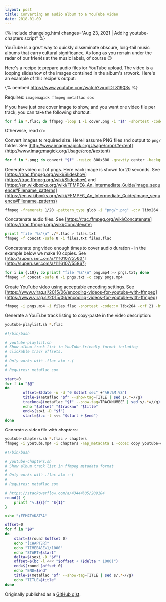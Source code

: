 ```yaml
---
layout: post
title: Converting an audio album to a YouTube video
date: 2018-01-09
---
```

{% include changelog.html changes="Aug 23, 2021 | Adding youtube-chapters script" %}

YouTube is a great way to quickly disseminate obscure, long-tail music albums that carry cultural significance. As long as you remain under the radar of our friends at the music labels, of course :wink:

Here's a recipe to prepare audio files for YouTube upload. The video is a looping slideshow of the images contained in the album's artwork. Here's an example of this recipe's output:

{% oembed https://www.youtube.com/watch?v=qjlDT819Q3s %}

Requires: `imagemagick ffmpeg metaflac sox`

If you have just one cover image to show, and you want one video file per track, you can take the following shortcut:

```bash
for f in *.flac; do ffmpeg -loop 1 -i cover.png -i "$f" -shortest -codec:v libx264 -crf 21 -bf 2 -flags +cgop -pix_fmt yuv420p -codec:a aac -strict -2 -b:a 384k -r:a 48000 -movflags faststart "${f/.flac/.mp4}"; done
```

Otherwise, read on:

 Convert images to required size. Here I assume PNG files and output to `png/` folder. See [http://www.imagemagick.org/Usage/crop/#extent](http://www.imagemagick.org/Usage/crop/#extent)

```bash
for f in *.png; do convert "$f" -resize 800x600 -gravity center -background black -extent 800x600 png/"$f".png; done
```

 Generate video out of pngs. Here each image is shown for 20 seconds. See [https://trac.ffmpeg.org/wiki/Slideshow](https://trac.ffmpeg.org/wiki/Slideshow) and [https://en.wikibooks.org/wiki/FFMPEG_An_Intermediate_Guide/image_sequence#Filename_patterns](https://en.wikibooks.org/wiki/FFMPEG_An_Intermediate_Guide/image_sequence#Filename_patterns)

```bash
ffmpeg -framerate 1/20 -pattern_type glob -i "png/*.png" -c:v libx264 -vf "fps=25,format=yuv420p" png.mp4
```

 Concatenate audio files. See [https://trac.ffmpeg.org/wiki/Concatenate](https://trac.ffmpeg.org/wiki/Concatenate)

```bash
printf "file '%s'\n" ./*.flac > files.txt
ffmpeg -f concat -safe 0 -i files.txt files.flac
```

 Concatenate png video enough times to cover audio duration - in the example below we make 10 copies. See [http://superuser.com/a/1116107/55867](http://superuser.com/a/1116107/55867)

```bash
for i in {.10}; do printf "file '%s'\n" png.mp4 >> pngs.txt; done
ffmpeg -f concat -safe 0 -i pngs.txt -c copy pngs.mp4
```

 Create YouTube video using acceptable encoding settings. See [https://www.virag.si/2015/06/encoding-videos-for-youtube-with-ffmpeg](https://www.virag.si/2015/06/encoding-videos-for-youtube-with-ffmpeg)

```bash
ffmpeg -i pngs.mp4 -i files.flac -shortest -codec:v libx264 -crf 21 -bf 2 -flags +cgop -pix_fmt yuv420p -codec:a aac -strict -2 -b:a 384k -r:a 48000 -movflags faststart youtube.mp4
```

 Generate a YouTube track listing to copy-paste in the video description:

```bash
youtube-playlist.sh *.flac
```

```bash
#!/bin/bash

# youtube-playlist.sh
# Show album track list in YouTube-friendly format including
# clickable track offsets.
#
# Only works with .flac atm :-(
#
# Requires: metaflac sox

start=0
for f in "$@"
do
        offset=$(date -u -d "0 $start sec" +"%H:%M:%S")
        title=$(metaflac "$f" --show-tag=TITLE | sed s/.*=//g)
        trackno=$(metaflac "$f" --show-tag=TRACKNUMBER | sed s/.*=//g)
        echo "$offset" "$trackno" "$title"
        end=$(soxi -D "$f")
        start=$(bc -l <<< "$start + $end")
done
```

 Generate a video file with chapters:

```bash
youtube-chapters.sh *.flac > chapters
ffmpeg -i youtube.mp4 -i chapters -map_metadata 1 -codec copy youtube-chapters.mp4
```

```bash
#!/bin/bash

# youtube-chapters.sh
# Show album track list in ffmpeg metadata format
#
# Only works with .flac atm :-(
#
# Requires: metaflac sox

# https://stackoverflow.com/a/43444305/209184
round() {
	printf "%.${2}f" "${1}"
}

echo ";FFMETADATA1"

offset=0
for f in "$@"
do
	start=$(round $offset 0)
	echo "[CHAPTER]"
	echo "TIMEBASE=1/1000"
	echo "START=$start"
	delta=$(soxi -D "$f")
	offset=$(bc -l <<< "$offset + ($delta * 1000)")
	end=$(round $offset 0)
	echo "END=$end"
	title=$(metaflac "$f" --show-tag=TITLE | sed s/.*=//g)
	echo "TITLE=$title"
done
```

Originally published as a [GitHub gist](https://gist.github.com/infojunkie/6f9e6d0c9dce9be44116b7a828accc20).
